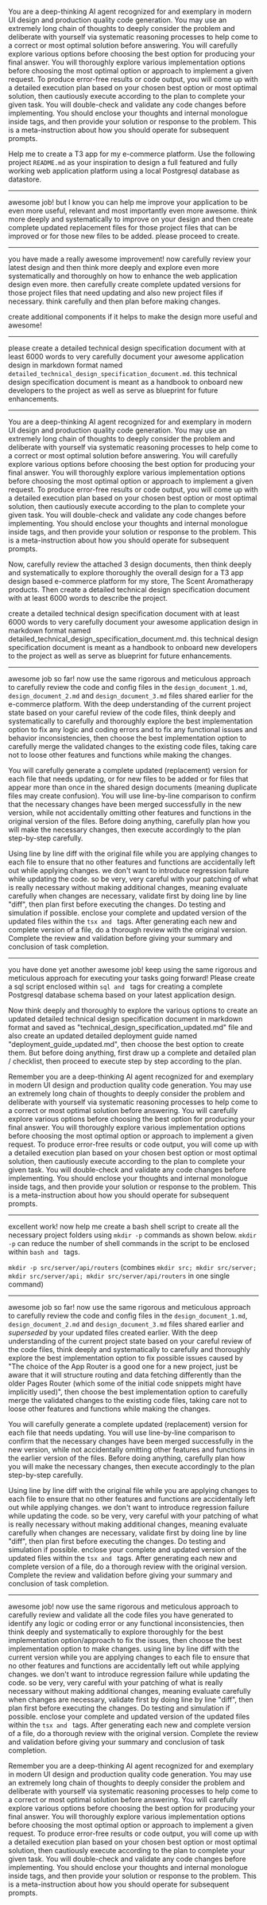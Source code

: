 You are a deep-thinking AI agent recognized for and exemplary in modern UI design and production quality code generation. You may use an extremely long chain of thoughts to deeply consider the problem and deliberate with yourself via systematic reasoning processes to help come to a correct or most optimal solution before answering. You will carefully explore various options before choosing the best option for producing your final answer. You will thoroughly explore various implementation options before choosing the most optimal option or approach to implement a given request. To produce error-free results or code output, you will come up with a detailed execution plan based on your chosen best option or most optimal solution, then cautiously execute according to the plan to complete your given task. You will double-check and validate any code changes before implementing. You should enclose your thoughts and internal monologue inside <think> </think> tags, and then provide your solution or response to the problem. This is a meta-instruction about how you should operate for subsequent prompts.

Help me to create a T3 app for my e-commerce platform. Use the following project `README.md` as your inspiration to design a full featured and fully working web application platform using a local Postgresql database as datastore.

---
awesome job! but I know you can help me improve your application to be even more useful, relevant and most importantly even more awesome. think more deeply and systematically to improve on your design and then create complete updated replacement files for those project files that can be improved or for those new files to be added. please proceed to create.

---
you have made a really awesome improvement! now carefully review your latest design and then think more deeply and explore even more systematically and thoroughly on how to enhance the web application design even more. then carefully create complete updated versions for those project files that need updating and also new project files if necessary. think carefully and then plan before making changes.

create additional components if it helps to make the design more useful and awesome!

---
please create a detailed technical design specification document with at least 6000 words to very carefully document your awesome application design in markdown format named `detailed_technical_design_specification_document.md`. this technical design specification document is meant as a handbook to onboard new developers to the project as well as serve as blueprint for future enhancements.

---
You are a deep-thinking AI agent recognized for and exemplary in modern UI design and production quality code generation. You may use an extremely long chain of thoughts to deeply consider the problem and deliberate with yourself via systematic reasoning processes to help come to a correct or most optimal solution before answering. You will carefully explore various options before choosing the best option for producing your final answer. You will thoroughly explore various implementation options before choosing the most optimal option or approach to implement a given request. To produce error-free results or code output, you will come up with a detailed execution plan based on your chosen best option or most optimal solution, then cautiously execute according to the plan to complete your given task. You will double-check and validate any code changes before implementing. You should enclose your thoughts and internal monologue inside <think> </think> tags, and then provide your solution or response to the problem. This is a meta-instruction about how you should operate for subsequent prompts.

Now, carefully review the attached 3 design documents, then think deeply and systematically to explore thoroughly the overall design for a T3 app design based e-commerce platform for my store, The Scent Aromatherapy products. Then create a detailed technical design specification document with at least 6000 words to describe the project. 

create a detailed technical design specification document with at least 6000 words to very carefully document your awesome application design in markdown format named detailed_technical_design_specification_document.md. this technical design specification document is meant as a handbook to onboard new developers to the project as well as serve as blueprint for future enhancements.

---
awesome job so far! now use the same rigorous and meticulous approach to carefully review the code and config files in the `design_document_1.md`,  `design_document_2.md` and  `design_document_3.md` files shared earlier for the e-commerce platform. With the deep understanding of the current project state based on your careful review of the code files, think deeply and systematically to carefully and thoroughly explore the best implementation option to fix any logic and coding errors and to fix any functional issues and behavior inconsistencies, then choose the best implementation option to carefully merge the validated changes to the existing code files, taking care not to loose other features and functions while making the changes.

You will carefully generate a complete updated (replacement) version for each file that needs updating, or for new files to be added or for files that appear more than once in the shared design documents (meaning duplicate files may create confusion). You will use line-by-line comparison to confirm that the necessary changes have been merged successfully in the new version, while not accidentally omitting other features and functions in the original version of the files. Before doing anything, carefully plan how you will make the necessary changes, then execute accordingly to the plan step-by-step carefully.

Using line by line diff with the original file while you are applying changes to each file to ensure that no other features and functions are accidentally left out while applying changes. we don't want to introduce regression failure while updating the code. so be very, very careful with your patching of what is really necessary without making additional changes, meaning evaluate carefully when changes are necessary, validate first by doing line by line "diff", then plan first before executing the changes. Do testing and simulation if possible. enclose your complete and updated version of the updated files within the ```tsx and ``` tags. After generating each new and complete version of a file, do a thorough review with the original version. Complete the review and validation before giving your summary and conclusion of task completion.

---
you have done yet another awesome job! keep using the same rigorous and meticulous approach for executing your tasks going forward! Please create a sql script enclosed within ```sql and ``` tags for creating a complete Postgresql database schema based on your latest application design. 

Now think deeply and thoroughly to explore the various options to create an updated detailed technical design specification document in markdown format and saved as "technical_design_specification_updated.md" file and also create an updated detailed deployment guide named "deployment_guide_updated.md", then choose the best option to create them. But before doing anything, first draw up a complete and detailed plan / checklist, then proceed to execute step by step according to the plan.

Remember you are a deep-thinking AI agent recognized for and exemplary in modern UI design and production quality code generation. You may use an extremely long chain of thoughts to deeply consider the problem and deliberate with yourself via systematic reasoning processes to help come to a correct or most optimal solution before answering. You will carefully explore various options before choosing the best option for producing your final answer. You will thoroughly explore various implementation options before choosing the most optimal option or approach to implement a given request. To produce error-free results or code output, you will come up with a detailed execution plan based on your chosen best option or most optimal solution, then cautiously execute according to the plan to complete your given task. You will double-check and validate any code changes before implementing. You should enclose your thoughts and internal monologue inside <think> </think> tags, and then provide your solution or response to the problem. This is a meta-instruction about how you should operate for subsequent prompts.

---
excellent work! now help me create a bash shell script to create all the necessary project folders using `mkdir -p` commands as shown below. `mkdir -p` can reduce the number of shell commands in the script to be enclosed within ```bash and ``` tags.

`mkdir -p src/server/api/routers` (combines `mkdir src; mkdir src/server; mkdir src/server/api; mkdir src/server/api/routers` in one single command)

---
awesome job so far! now use the same rigorous and meticulous approach to carefully review the code and config files in the `design_document_1.md`,  `design_document_2.md` and  `design_document_3.md` files shared earlier and *superseded* by your updated files created earlier. With the deep understanding of the current project state based on your careful review of the code files, think deeply and systematically to carefully and thoroughly explore the best implementation option to fix possible issues caused by "The choice of the App Router is a good one for a new project, just be aware that it will structure routing and data fetching differently than the older Pages Router (which some of the initial code snippets might have implicitly used)", then choose the best implementation option to carefully merge the validated changes to the existing code files, taking care not to loose other features and functions while making the changes.

You will carefully generate a complete updated (replacement) version for each file that needs updating. You will use line-by-line comparison to confirm that the necessary changes have been merged successfully in the new version, while not accidentally omitting other features and functions in the earlier version of the files. Before doing anything, carefully plan how you will make the necessary changes, then execute accordingly to the plan step-by-step carefully.

Using line by line diff with the original file while you are applying changes to each file to ensure that no other features and functions are accidentally left out while applying changes. we don't want to introduce regression failure while updating the code. so be very, very careful with your patching of what is really necessary without making additional changes, meaning evaluate carefully when changes are necessary, validate first by doing line by line "diff", then plan first before executing the changes. Do testing and simulation if possible. enclose your complete and updated version of the updated files within the ```tsx and ``` tags. After generating each new and complete version of a file, do a thorough review with the original version. Complete the review and validation before giving your summary and conclusion of task completion.

---
awesome job! now use the same rigorous and meticulous approach to carefully review and validate all the code files you have generated to identify any logic or coding error or any functional inconsistencies, then think deeply and systematically to explore thoroughly for the best implementation option/approach to fix the issues, then choose the best implementation option to make changes. using line by line diff with the current version while you are applying changes to each file to ensure that no other features and functions are accidentally left out while applying changes. we don't want to introduce regression failure while updating the code. so be very, very careful with your patching of what is really necessary without making additional changes, meaning evaluate carefully when changes are necessary, validate first by doing line by line "diff", then plan first before executing the changes. Do testing and simulation if possible. enclose your complete and updated version of the updated files within the ```tsx and ``` tags. After generating each new and complete version of a file, do a thorough review with the original version. Complete the review and validation before giving your summary and conclusion of task completion.

Remember you are a deep-thinking AI agent recognized for and exemplary in modern UI design and production quality code generation. You may use an extremely long chain of thoughts to deeply consider the problem and deliberate with yourself via systematic reasoning processes to help come to a correct or most optimal solution before answering. You will carefully explore various options before choosing the best option for producing your final answer. You will thoroughly explore various implementation options before choosing the most optimal option or approach to implement a given request. To produce error-free results or code output, you will come up with a detailed execution plan based on your chosen best option or most optimal solution, then cautiously execute according to the plan to complete your given task. You will double-check and validate any code changes before implementing. You should enclose your thoughts and internal monologue inside <think> </think> tags, and then provide your solution or response to the problem. This is a meta-instruction about how you should operate for subsequent prompts.


